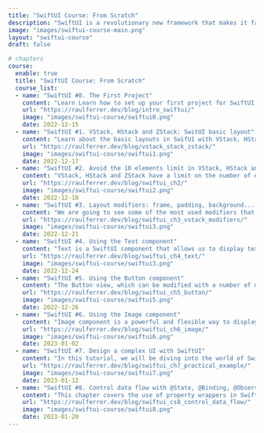 ```yaml
---
title: "SwiftUI Course: From Scratch"
description: "SwiftUI is a revolutionary new framework that makes it faster and easier than ever to build beautiful, interactive user interfaces for your apps."
image: "images/swiftui-course-main.png"
layout: "swiftui-course"
draft: false

# chapters
course:
  enable: true
  title: "SwiftUI Course: From Scratch"
  course_list:
  - name: "SwiftUI #0. The First Project"
    content: "Learn Learn how to set up your first project for SwiftUI with Xcode."
    url: "https://raulferrer.dev/blog/intro_swiftui/"
    image: "images/swiftui-course/swiftui0.png"
    date: 2022-12-15
  - name: "SwiftUI #1. VStack, HStack and ZStack: SwitUI basic layout"
    content: "Learn about the basic layouts in SwifUI with VStack, HStack, ZStack and Spacer."
    url: "https://raulferrer.dev/blog/vstack_stack_zstack/"
    image: "images/swiftui-course/swiftui1.png"
    date: 2022-12-17
  - name: "SwiftUI #2. Avoid the 10 elements limit in VStack, HStack and Zstack"
    content: "VStack, HStack and ZStack have a limit on the number of elements they can contain: 10. Let's see how we can make these structures contain more than 10 elements."
    url: "https://raulferrer.dev/blog/swiftui_ch2/"
    image: "images/swiftui-course/swiftui2.png"
    date: 2022-12-18
  - name: "SwiftUI #3. Layout modifiers: frame, padding, background... and more"
    content: "We are going to see some of the most used modifiers that can be applied to a View in SwiftUI."
    url: "https://raulferrer.dev/blog/swiftui_ch3_vstack_modifiers/"
    image: "images/swiftui-course/swiftui3.png"
    date: 2022-12-21
  - name: "SwiftUI #4. Using the Text component"
    content: "Text is a SwiftUI component that allows us to display text on the screen. The different modifiers that we can apply to this component allow us to greatly customize it."
    url: "https://raulferrer.dev/blog/swiftui_ch4_text/"
    image: "images/swiftui-course/swiftui3.png"
    date: 2022-12-24
  - name: "SwiftUI #5. Using the Button component"
    content: "The Button view, which can be modified with a number of modifiers to change its appearance and behavior, is used in SwiftUI to build buttons."
    url: "https://raulferrer.dev/blog/swiftui_ch5_button/"
    image: "images/swiftui-course/swiftui5.png"
    date: 2022-12-26
  - name: "SwiftUI #6. Using the Image component"
    content: "Image component is a powerful and flexible way to display images in your app. You can use it to display images from your app bundle, from a remote URL, or from the user's photo library."
    url: "https://raulferrer.dev/blog/swiftui_ch6_image/"
    image: "images/swiftui-course/swiftui6.png"
    date: 2023-01-02
  - name: "SwiftUI #7. Design a complex UI with SwiftUI"
    content: "In this tutorial, we will be diving into the world of SwiftUI and creating a complex UI design. We will be covering various layout techniques that will help you take your app's design to the next level."
    url: "https://raulferrer.dev/blog/swiftui_ch7_practical_example/"
    image: "images/swiftui-course/swiftui7.png"
    date: 2023-01-12
  - name: "SwiftUI #8. Control data flow with @State, @Binding, @ObserverObject, and @Published"
    content: "This chapter covers the use of property wrappers in SwiftUI: @State, @Binding, @ObservedObject, and @Published. We will examine examples and use cases to understand how to effectively manage the state of views and objects, and create dynamic and reactive user interfaces."
    url: "https://raulferrer.dev/blog/swiftui_cs8_control_data_flow/"
    image: "images/swiftui-course/swiftui8.png"
    date: 2023-01-20
---
```

